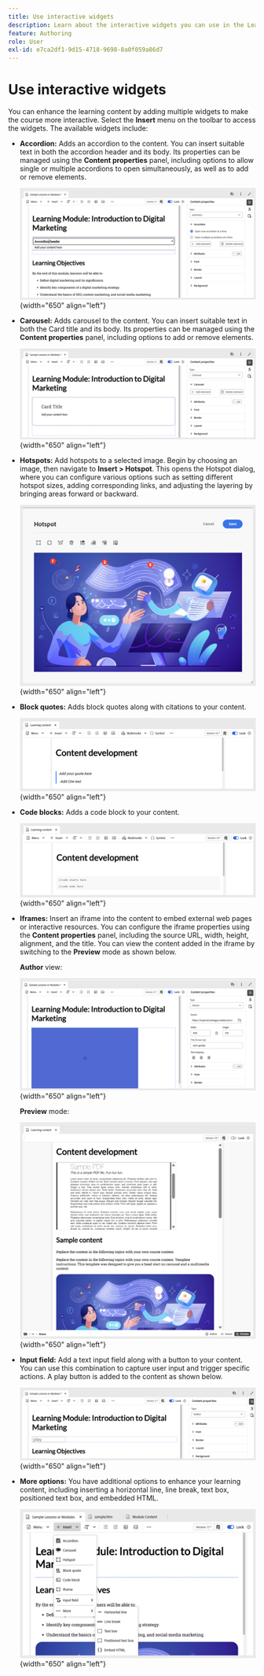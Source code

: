 ```yaml
---
title: Use interactive widgets
description: Learn about the interactive widgets you can use in the Learning content.
feature: Authoring
role: User
exl-id: e7ca2df1-9d15-4718-9698-8a0f059a86d7
---
```

# Use interactive widgets

You can enhance the learning content by adding multiple widgets to make the course more interactive. Select the **Insert** menu on the toolbar to access the widgets. The available widgets include:

- **Accordion:** Adds an accordion to the content. You can insert suitable text in both the accordion header and its body. Its properties can be managed using the **Content properties**  panel, including options to allow single or multiple accordions to open simultaneously, as well as to add or remove elements. 

    ![](assets/accordion-learning-content.png){width="650" align="left"}

- **Carousel:** Adds carousel to the content. You can insert suitable text in both the Card title and its body. Its properties can be managed using the **Content properties** panel, including options to add or remove elements.  

    ![](assets/carousal-learning-content.png){width="650" align="left"}

- **Hotspots:** Add hotspots to a selected image. Begin by choosing an image, then navigate to **Insert > Hotspot**. This opens the Hotspot dialog, where you can configure various options such as setting different hotspot sizes, adding corresponding links, and adjusting the layering by bringing areas forward or backward. 

    ![](assets/hotspot-learning-content.png){width="650" align="left"}

- **Block quotes:** Adds block quotes along with citations to your content. 

    ![](assets/block-quote-learning-content.png){width="650" align="left"}

- **Code blocks:** Adds a code block to your content.

    ![](assets/code-block-learning-content.png){width="650" align="left"}
 
- **Iframes:** Insert an iframe into the content to embed external web pages or interactive resources. You can configure the iframe properties using the **Content properties** panel, including the source URL, width, height, alignment, and the title. You can view the content added in the iframe by switching to the **Preview** mode as shown below. 

    **Author** view:

    ![](assets/iframe-learning-content.png){width="650" align="left"}


    **Preview** mode:

    ![](assets/iframe-learning-content-preview.png){width="650" align="left"}

- **Input field:** Add a text input field along with a button to your content. You can use this combination to capture user input and trigger specific actions. A play button is added to the content as shown below. 

    ![](assets/button-learning-content.png){width="650" align="left"}

- **More options:** You have additional options to enhance your learning content, including inserting a horizontal line, line break, text box, positioned text box, and embedded HTML. 

    ![](assets/more-options-learning-content.png){width="650" align="left"}
